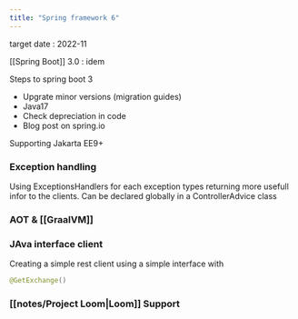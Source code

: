 ```yaml
---
title: "Spring framework 6"
---
```


target  date : 2022-11

[[Spring Boot]] 3.0 : idem

Steps to spring boot 3
- Upgrate minor versions (migration guides)
- Java17
- Check depreciation in code
- Blog post on spring.io

Supporting Jakarta EE9+ 

### Exception handling
Using ExceptionsHandlers for each exception types returning more usefull infor to the clients.
Can be declared globally in a ControllerAdvice class

### AOT & [[GraalVM]]

### JAva interface client

Creating a simple rest client using a simple interface with 
```java
@GetExchange()
```

### [[notes/Project Loom|Loom]] Support